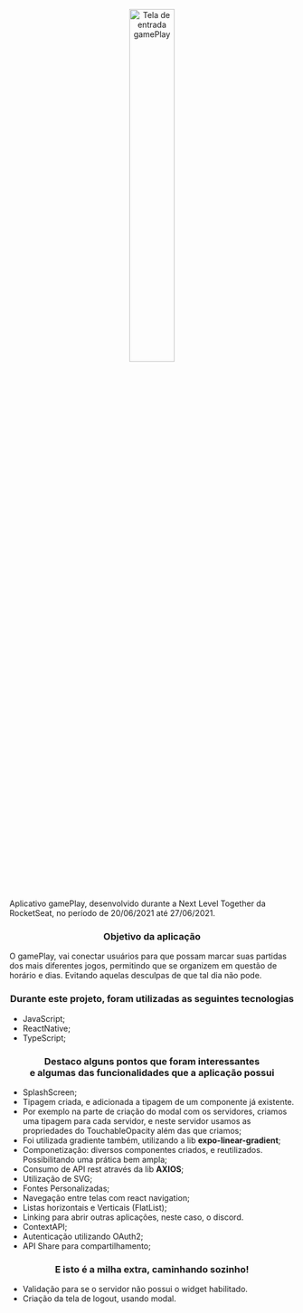 <p align="center">
  <img width="40%" heigth="40%" src='https://github.com/gustavorichardd/nlw_together_gamePlay_ReactNative/blob/main/assets/readme/signIn.png' alt='Tela de entrada gamePlay'/>
</p>

Aplicativo gamePlay, desenvolvido durante a Next Level Together da RocketSeat, no período de 20/06/2021 até 27/06/2021.

### <p align="center"> Objetivo da aplicação </p>

O gamePlay, vai conectar usuários para que possam marcar suas partidas dos mais diferentes jogos, permitindo que se organizem em questão de horário e dias. Evitando aquelas desculpas de que tal dia não pode. 

### <p align="center"> Durante este projeto, foram utilizadas as seguintes tecnologias  </p>

* JavaScript;
* ReactNative;
* TypeScript;

### <p align="center"> Destaco alguns pontos que foram interessantes <br /> e algumas das funcionalidades que a aplicação possui </p>

* SplashScreen;
* Tipagem criada, e adicionada a tipagem de um componente já existente. 
* Por exemplo na parte de criação do modal com os servidores, criamos uma tipagem para cada servidor, e neste servidor usamos as propriedades do TouchableOpacity além das que criamos;
* Foi utilizada gradiente também, utilizando a lib **expo-linear-gradient**;
* Componetização: diversos componentes criados, e reutilizados. Possibilitando uma prática bem ampla;
* Consumo de API rest através da lib **AXIOS**;
* Utilização de SVG;
* Fontes Personalizadas;
* Navegação entre telas com react navigation;
* Listas horizontais e Verticais (FlatList);
* Linking para abrir outras aplicações, neste caso, o discord.
* ContextAPI;
* Autenticação utilizando OAuth2;
* API Share para compartilhamento;

### <p align="center"> E isto é a milha extra, caminhando sozinho! </p>

* Validação para se o servidor não possui o widget habilitado.
* Criação da tela de logout, usando modal.

